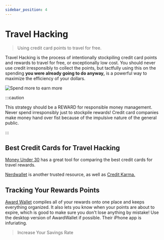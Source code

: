 ```yaml
---
sidebar_position: 4
---
```


# Travel Hacking

>Using credit card points to travel for free.

Travel Hacking is the process of intentionally stockpiling credit card points and rewards to travel for free, or exceptionally low cost. You should never use credit irresponsibly to collect the points, but tactfully using this on the spending **you were already going to do anyway,** is a powerful way to maximize the efficiency of your dollars.

![Spend more to earn more](/img/rewards.svg)

:::caution

This strategy should be a REWARD for responsible money management. Never spend irresponsibly just to stockpile rewards! Credit card companies make money hand over fist because of the impulsive nature of the general public.

:::

## Best Credit Cards for Travel Hacking

[Money Under 30](https://www.moneyunder30.com/credit-card-results) has a great tool for comparing the best credit cards for travel rewards.

[Nerdwallet](https://www.nerdwallet.com/travel-miles-credit-cards) is another trusted resource, as well as [Credit Karma.](https://www.creditkarma.com/)

## Tracking Your Rewards Points

[Award Wallet](https://awardwallet.com/api/main) compiles all of your rewards onto one place and keeps everything organized. It also lets you know when your points are about to expire, which is good to make sure you don't lose anything by mistake! Use the desktop version of AwardWallet if possible. Their iPhone app is infuriating.

>Increase Your Savings Rate